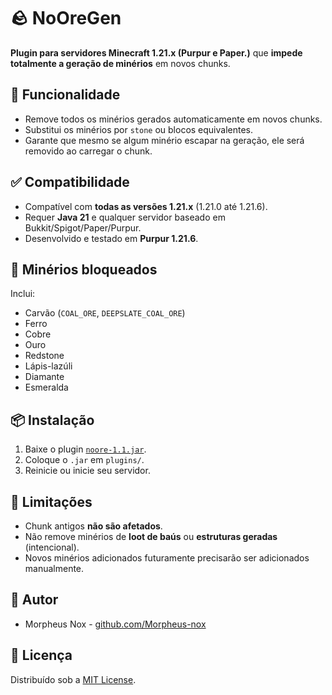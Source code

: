 # 🪨 NoOreGen

**Plugin para servidores Minecraft 1.21.x (Purpur e Paper.)** que **impede totalmente a geração de minérios** em novos chunks.

## 🔧 Funcionalidade
- Remove todos os minérios gerados automaticamente em novos chunks.
- Substitui os minérios por `stone` ou blocos equivalentes.
- Garante que mesmo se algum minério escapar na geração, ele será removido ao carregar o chunk.

## ✅ Compatibilidade
- Compatível com **todas as versões 1.21.x** (1.21.0 até 1.21.6).
- Requer **Java 21** e qualquer servidor baseado em Bukkit/Spigot/Paper/Purpur.
- Desenvolvido e testado em **Purpur 1.21.6**.

## 🧱 Minérios bloqueados
Inclui:
- Carvão (`COAL_ORE`, `DEEPSLATE_COAL_ORE`)
- Ferro
- Cobre
- Ouro
- Redstone
- Lápis-lazúli
- Diamante
- Esmeralda

## 📦 Instalação
1. Baixe o plugin [`noore-1.1.jar`]((https://github.com/Morpheus-nox/NoOre-Plugin/releases)).
2. Coloque o `.jar` em `plugins/`.
3. Reinicie ou inicie seu servidor.

## 🛑 Limitações
- Chunk antigos **não são afetados**.
- Não remove minérios de **loot de baús** ou **estruturas geradas** (intencional).
- Novos minérios adicionados futuramente precisarão ser adicionados manualmente.

## 👤 Autor
- Morpheus Nox - [github.com/Morpheus-nox](https://github.com/Morpheus-nox)

## 📜 Licença
Distribuído sob a [MIT License](LICENSE).
